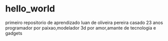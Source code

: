 # hello_world
primeiro repositorio de aprendizado
luan de oliveira pereira
casado
23 anos
programador por paixao,modelador 3d por amor,amante de tecnologia e gadgets
